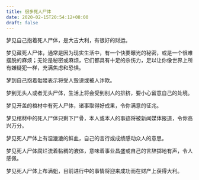 ```yaml
---
title: 很多死人尸体
date: 2020-02-15T20:54:12+08:00
draft: false
---
```


梦见自己抱着死人尸体，是大吉大利，有很好的财运。



梦见藏死人尸体，通常是因为现实生活中，有一个快要曝光的秘密，或是一个很难摆脱的麻烦；无论是秘密或麻烦，它们都具有十足的杀伤力，足以让你像世界上所有嫌疑犯一样，充满焦虑和恐惧。



梦到自己抱着骷髅表示将受人毁谤或被人诈欺。



梦到无头人或者无头尸体，生活上将会受到别人的排挤，要小心留意自己的处境。



梦见开盖的棺材中有死人尸体，诸事取得好成果，令你满意的征兆。



梦见棺材中的死人尸体只剩下尸骨，本人或本人的事迹将被新闻媒体报道，令你高兴万分。



梦见死人尸体上有湿漉漉的鲜血，自己的言行或成绩感动众人的意思。



梦见死人尸体腐烂流着黏稠的液体，意味着事业昌盛或自己的言辞掷地有声，令人感佩。



梦见死人尸体上布满蛆，目前进行中的事情将迎来成功而在财产上获得大利。
